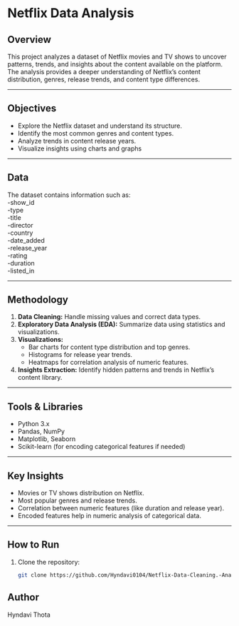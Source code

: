 # Netflix Data Analysis

## Overview
This project analyzes a dataset of Netflix movies and TV shows to uncover patterns, trends, and insights about the content available on the platform. The analysis provides a deeper understanding of Netflix’s content distribution, genres, release trends, and content type differences.

---

## Objectives
- Explore the Netflix dataset and understand its structure.
- Identify the most common genres and content types.
- Analyze trends in content release years.
- Visualize insights using charts and graphs

---

## Data
The dataset contains information such as:  
-show_id  
-type  
-title  
-director  
-country  
-date_added  
-release_year  
-rating  
-duration  
-listed_in  

---

## Methodology
1. **Data Cleaning:** Handle missing values and correct data types.
2. **Exploratory Data Analysis (EDA):** Summarize data using statistics and visualizations.
3. **Visualizations:**  
   - Bar charts for content type distribution and top genres.  
   - Histograms for release year trends.  
   - Heatmaps for correlation analysis of numeric features.
4. **Insights Extraction:** Identify hidden patterns and trends in Netflix’s content library.

---

## Tools & Libraries
- Python 3.x
- Pandas, NumPy
- Matplotlib, Seaborn
- Scikit-learn (for encoding categorical features if needed)

---

## Key Insights
- Movies or TV shows distribution on Netflix.
- Most popular genres and release trends.
- Correlation between numeric features (like duration and release year).
- Encoded features help in numeric analysis of categorical data.

---

## How to Run
1. Clone the repository:
   ```bash
   git clone https://github.com/Hyndavi0104/Netflix-Data-Cleaning.-Analysis-and-Visualization.git

## Author
Hyndavi Thota
